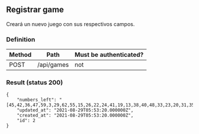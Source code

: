 ## Registrar game

Creará un nuevo juego con sus respectivos campos.

### Definition

| Method | Path       | Must be authenticated? |
| ------ | ---------- | ---------------------- |
| POST   | /api/games | not                    |

### Result (status 200)

```
{
    "numbers_left": "[45,42,36,47,59,3,29,62,55,15,26,22,24,41,19,13,38,40,48,33,23,20,31,35,51,75,1,49,61,11,66,64,6,74,50,28,27,54,70,68,44,16,53,5,32,71,25,67,65,63,14,72,30,58,60,73,4,9,39,10,69,37,56,7,2,57,21,43,52,8,46,18,17,12,34]",
    "updated_at": "2021-08-29T05:53:20.000000Z",
    "created_at": "2021-08-29T05:53:20.000000Z",
    "id": 2
}
```
